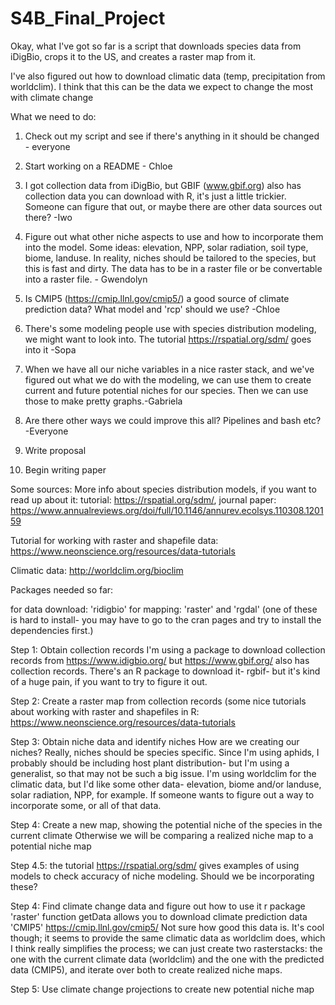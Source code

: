 # S4B_Final_Project

Okay, what I've got so far is a script that downloads species data from iDigBio, crops it to the US, and creates a raster map from it.

I've also figured out how to download climatic data (temp, precipitation from worldclim). I think that this can be the data we expect to change the most with climate change

What we need to do:

1. Check out my script and see if there's anything in it should be changed - everyone

2. Start working on a README - Chloe

3. I got collection data from iDigBio, but GBIF (www.gbif.org) also has collection data you can download with R, it's just a little trickier. Someone can figure that out, or maybe there are other data sources out there? -Iwo

4. Figure out what other niche aspects to use and how to incorporate them into the model. Some ideas: elevation, NPP, solar radiation, soil type, biome, landuse. In reality, niches should be tailored to the species, but this is fast and dirty. The data has to be in a raster file or be convertable into a raster file. - Gwendolyn

5. Is CMIP5 (https://cmip.llnl.gov/cmip5/) a good source of climate prediction data? What model and 'rcp' should we use? -Chloe

6. There's some modeling people use with species distribution modeling, we might want to look into. The tutorial https://rspatial.org/sdm/ goes into it -Sopa

7. When we have all our niche variables in a nice raster stack, and we've figured out what we do with the modeling, we can use them to create current and future potential niches for our species. Then we can use those to make pretty graphs.-Gabriela

8. Are there other ways we could improve this all? Pipelines and bash etc? -Everyone

9. Write proposal

10. Begin writing paper


Some sources:
More info about species distribution models, if you want to read up about it: 
tutorial: https://rspatial.org/sdm/, 
journal paper: https://www.annualreviews.org/doi/full/10.1146/annurev.ecolsys.110308.120159

Tutorial for working with raster and shapefile data:
https://www.neonscience.org/resources/data-tutorials

Climatic data:
http://worldclim.org/bioclim


Packages needed so far: 

for data download: 'ridigbio'
for mapping: 'raster' and 'rgdal' (one of these is hard to install- you may have to go to the cran pages and try to install the dependencies first.)


Step 1: Obtain collection records
    I'm using a package to download collection records from https://www.idigbio.org/ but https://www.gbif.org/ also has collection records. There's an R package to download it- rgbif- but it's kind of a huge pain, if you want to try to figure it out.

Step 2: Create a raster map from collection records (some nice tutorials about working with raster and shapefiles in R: https://www.neonscience.org/resources/data-tutorials

Step 3: Obtain niche data and identify niches
    How are we creating our niches? Really, niches should be species specific. Since I'm using aphids, I probably should be including host plant distribution- but I'm using a generalist, so that may not be such a big issue.
    I'm using worldclim for the climatic data, but I'd like some other data- elevation, biome and/or landuse, solar radiation, NPP, for example. If someone wants to figure out a way to incorporate some, or all of that data.
    
Step 4: Create a new map, showing the potential niche of the species in the current climate
    Otherwise we will be comparing a realized niche map to a potential niche map 
    
Step 4.5: the tutorial https://rspatial.org/sdm/ gives examples of using models to check accuracy of niche modeling. Should we be incorporating these?

Step 4: Find climate change data and figure out how to use it
r package 'raster' function getData allows you to download climate prediction data 'CMIP5' https://cmip.llnl.gov/cmip5/ Not sure how good this data is. It's cool though; it seems to provide the same climatic data as worldclim does, which I think really simplifies the process; we can just create two rasterstacks: the one with the current climate data (worldclim) and the one with the predicted data (CMIP5), and iterate over both to create realized niche maps.

Step 5: Use climate change projections to create new potential niche map

